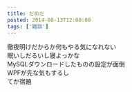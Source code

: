 ```yaml
---
title: だめだ
posted: 2014-08-13T12:00:00
tags: ['雑談']
---
```


徹夜明けだからか何もやる気になれない  
眠いしだるいし寝よっかな  
MySQLダウンロードしたものの設定が面倒  
WPFが先な気もするし  
てか宿題

